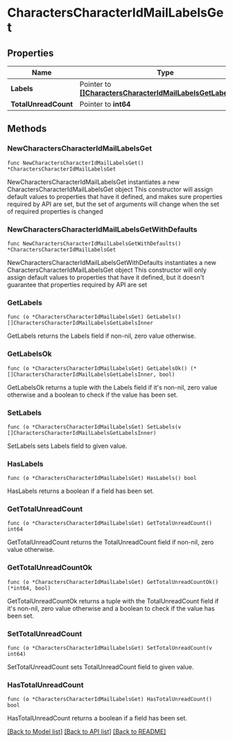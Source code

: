 # CharactersCharacterIdMailLabelsGet

## Properties

Name | Type | Description | Notes
------------ | ------------- | ------------- | -------------
**Labels** | Pointer to [**[]CharactersCharacterIdMailLabelsGetLabelsInner**](CharactersCharacterIdMailLabelsGetLabelsInner.md) |  | [optional] 
**TotalUnreadCount** | Pointer to **int64** |  | [optional] 

## Methods

### NewCharactersCharacterIdMailLabelsGet

`func NewCharactersCharacterIdMailLabelsGet() *CharactersCharacterIdMailLabelsGet`

NewCharactersCharacterIdMailLabelsGet instantiates a new CharactersCharacterIdMailLabelsGet object
This constructor will assign default values to properties that have it defined,
and makes sure properties required by API are set, but the set of arguments
will change when the set of required properties is changed

### NewCharactersCharacterIdMailLabelsGetWithDefaults

`func NewCharactersCharacterIdMailLabelsGetWithDefaults() *CharactersCharacterIdMailLabelsGet`

NewCharactersCharacterIdMailLabelsGetWithDefaults instantiates a new CharactersCharacterIdMailLabelsGet object
This constructor will only assign default values to properties that have it defined,
but it doesn't guarantee that properties required by API are set

### GetLabels

`func (o *CharactersCharacterIdMailLabelsGet) GetLabels() []CharactersCharacterIdMailLabelsGetLabelsInner`

GetLabels returns the Labels field if non-nil, zero value otherwise.

### GetLabelsOk

`func (o *CharactersCharacterIdMailLabelsGet) GetLabelsOk() (*[]CharactersCharacterIdMailLabelsGetLabelsInner, bool)`

GetLabelsOk returns a tuple with the Labels field if it's non-nil, zero value otherwise
and a boolean to check if the value has been set.

### SetLabels

`func (o *CharactersCharacterIdMailLabelsGet) SetLabels(v []CharactersCharacterIdMailLabelsGetLabelsInner)`

SetLabels sets Labels field to given value.

### HasLabels

`func (o *CharactersCharacterIdMailLabelsGet) HasLabels() bool`

HasLabels returns a boolean if a field has been set.

### GetTotalUnreadCount

`func (o *CharactersCharacterIdMailLabelsGet) GetTotalUnreadCount() int64`

GetTotalUnreadCount returns the TotalUnreadCount field if non-nil, zero value otherwise.

### GetTotalUnreadCountOk

`func (o *CharactersCharacterIdMailLabelsGet) GetTotalUnreadCountOk() (*int64, bool)`

GetTotalUnreadCountOk returns a tuple with the TotalUnreadCount field if it's non-nil, zero value otherwise
and a boolean to check if the value has been set.

### SetTotalUnreadCount

`func (o *CharactersCharacterIdMailLabelsGet) SetTotalUnreadCount(v int64)`

SetTotalUnreadCount sets TotalUnreadCount field to given value.

### HasTotalUnreadCount

`func (o *CharactersCharacterIdMailLabelsGet) HasTotalUnreadCount() bool`

HasTotalUnreadCount returns a boolean if a field has been set.


[[Back to Model list]](../README.md#documentation-for-models) [[Back to API list]](../README.md#documentation-for-api-endpoints) [[Back to README]](../README.md)


